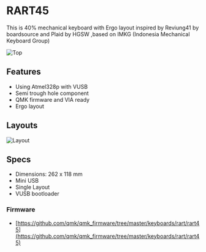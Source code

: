 # RART45

This is 40% mechanical keyboard with Ergo layout inspired by Reviung41 by boardsource and Plaid by HGSW ,based on IMKG (Indonesia Mechanical Keyboard Group)

![Top](https://user-images.githubusercontent.com/30220306/107773521-58e37b00-6d70-11eb-9fbd-c2198729ad86.png)

## Features

- Using Atmel328p with VUSB
- Semi trough hole component
- QMK firmware and VIA ready
- Ergo layout

## Layouts

![Layout](https://user-images.githubusercontent.com/30220306/107774693-e6739a80-6d71-11eb-8915-c17a7052c086.jpeg)

## Specs

- Dimensions: 262 x 118 mm
- Mini USB
- Single Layout
- VUSB bootloader

### Firmware
- [https://github.com/qmk/qmk_firmware/tree/master/keyboards/rart/rart45](https://github.com/qmk/qmk_firmware/tree/master/keyboards/rart/rart45)

